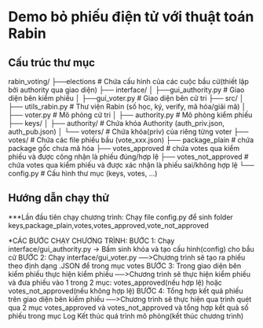 # Demo bỏ phiếu điện tử với thuật toán Rabin

## Cấu trúc thư mục
rabin_voting/
├──elections # Chứa cấu hình của các cuộc bầu cử(thiết lập bởi authority qua giao diện)
├── interface/
│ ├──gui_authority.py # Giao diện bên kiểm phiếu 
│ ├──gui_voter.py # Giao diện bên cử tri
├── src/
│ ├── utils_rabin.py # Thư viện Rabin (số học, ký, verify, mã hóa/giải mã)
│ ├── voter.py # Mô phỏng cử tri
│ ├── authority.py # Mô phỏng kiểm phiếu
├── keys/
│ ├── authority/ # Chứa khóa Authority (auth_priv.json, auth_pub.json)
│ └── voters/ # Chứa khóa(priv) của riêng từng voter
├── votes/ # Chứa các file phiếu bầu (vote_xxx.json)
├── package_plain  # chứa package gốc chưa mã hóa
├── votes_approved # chứa votes qua kiểm phiếu và được công nhận là phiếu đúng/hợp lệ
├── votes_not_approved # chứa votes qua kiểm phiếu và được xác nhận là phiếu sai/không hợp lệ
└── config.py # Cấu hình thư mục (keys, votes, ...)

## Hướng dẫn chạy thử

***Lần đầu tiên chạy chương trình: Chạy file config.py để sinh folder keys,package_plain,votes,votes_approved,vote_not_approved

*CÁC BƯỚC CHẠY CHƯƠNG TRÌNH:
    BƯỚC 1: Chạy interface/gui_authority.py -> Bấm sinh khóa và tạo cấu hình(config) cho bầu cử 
    BƯỚC 2: Chạy interface/gui_voter.py
        ──>Chương trình sẽ tạo ra phiếu theo định dạng .JSON để trong mục votes
    BƯỚC 3: Trong giao diện bên kiểm phiếu thực hiện kiểm phiếu
        ──>Chương trình sẽ thực hiện kiểm phiếu và đưa phiếu vào 1 trong 2 mục: votes_approved(nếu hợp lệ) hoặc votes_not_approved(nếu không hợp lệ)
    BƯỚC 4: Tổng hợp kết quả phiếu trên giao diện bên kiểm phiếu
        ──>Chương trình sẽ thực hiện qua trình quét qua 2 mục votes_approved và votes_not_approved và tổng hợp kết quả số phiếu trong mục Log
    Kết thúc quá trình mô phỏng(kết thúc chương trình)